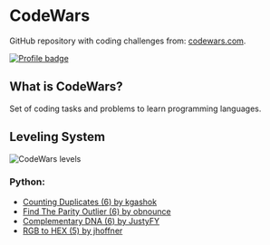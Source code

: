 # CodeWars

GitHub repository with coding challenges from:
[codewars.com](https://www.codewars.com/).

[![Profile badge](https://www.codewars.com/users/0xEntropie/badges/large)](https://www.codewars.com/users/0xEntropie)

## What is CodeWars?

Set of coding tasks and problems to learn programming languages.

## Leveling System

![CodeWars levels](https://i.imgur.com/Vm77XMv.png)

### Python:

* [Counting Duplicates (6) by kgashok](Python/CountingDuplicates.py)
* [Find The Parity Outlier (6) by obnounce](Python/FindParityOutlier.py)
* [Complementary DNA (6) by JustyFY](Python/ComplementaryDNA.py)
* [RGB to HEX (5) by jhoffner](Python/RGBtoHEX.py)




